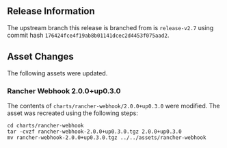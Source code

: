 ## Release Information

The upstream branch this release is branched from is `release-v2.7` using commit hash `176424fce4f19ab8b01141dcec2d4453f075aad2`.

## Asset Changes

The following assets were updated.

### Rancher Webhook 2.0.0+up0.3.0

The contents of `charts/rancher-webhook/2.0.0+up0.3.0` were modified. The asset was recreated using the following steps:

```
cd charts/rancher-webhook
tar -cvzf rancher-webhook-2.0.0+up0.3.0.tgz 2.0.0+up0.3.0
mv rancher-webhook-2.0.0+up0.3.0.tgz ../../assets/rancher-webhook
```